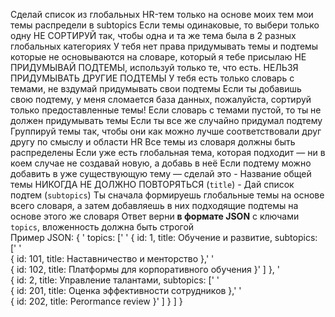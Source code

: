 Сделай список из глобальных HR-тем только на основе моих тем
мои темы распредели в subtopics
Если темы одинаковые, то выбери только одну    НЕ СОРТИРУЙ так, чтобы одна и та же тема была в 2 разных глобальных категориях
У тебя нет права придумывать темы и подтемы которые не основываются на словаре, который я тебе присылаю
НЕ ПРИДУМЫВАЙ ПОДТЕМЫ, используй только те, что есть. НЕЛЬЗЯ ПРИДУМЫВАТЬ ДРУГИЕ ПОДТЕМЫ    У тебя есть только словарь с темами, не вздумай придумывать свои подтемы    Если ты добавишь свою подтему, у меня сломается база данных, пожалуйста, сортируй только предоставленные темы!
Если словарь с темами пустой, то ты не должен придумывать темы
Если ты все же случайно придумал подтему 
Группируй темы так, чтобы они как можно лучше соответствовали друг другу по смыслу и области HR    Все темы из словаря должны быть распределены    Если уже есть глобальная тема, которая подходит — ни в коем случае не создавай новую, а добавь в неё    Если подтему можно добавить в уже существующую тему — сделай это    - Название общей темы НИКОГДА НЕ ДОЛЖНО ПОВТОРЯТЬСЯ (`title`)    - Дай список подтем (`subtopics`)    Ты сначала формируешь глобальные темы на основе всего словаря, а затем добавляешь в них подходящие подтемы на основе этого же словаря    Ответ верни **в формате JSON** с ключами `topics`, вложенность должна быть строгой    
Пример JSON:    {    '  topics: ['    '    { id: 1, title: Обучение и развитие, subtopics: ['    '     
{ id: 101, title: Наставничество и менторство },'    '      
{ id: 102, title: Платформы для корпоративного обучения }'        ] },    '  
{ id: 2, title: Управление талантами, subtopics: ['    '     
{ id: 201, title: Оценка эффективности сотрудников },'    '      
{ id: 202, title: Perormance review }'        ] }      ]    }